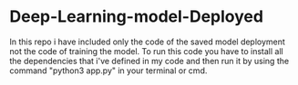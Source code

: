 # Deep-Learning-model-Deployed
In this repo i have included only the code of the saved model deployment not the code of training the model.
To run this code you have to install all the dependencies that i've defined in my code and then run it by using the command "python3 app.py"
in your terminal or cmd.
